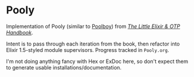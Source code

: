# Pooly

Implementation of Pooly (similar to [Poolboy](https://github.com/devinus/poolboy)) from [_The Little Elixir & OTP Handbook_](https://www.manning.com/books/the-little-elixir-and-otp-guidebook).

Intent is to pass through each iteration from the book, then refactor into Elixir 1.5-styled module supervisors.
Progress tracked in `Pooly.org`.

I'm not doing anything fancy with Hex or ExDoc here, so don't expect them to generate usable installations/documentation.
